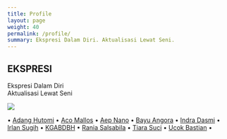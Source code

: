 ```yaml
---
title: Profile
layout: page
weight: 40
permalink: /profile/
summary: Ekspresi Dalam Diri. Aktualisasi Lewat Seni.
---
```


## EKSPRESI

Ekspresi Dalam Diri  
Aktualisasi Lewat Seni  

![](/event/creative-spirit_03.jpg)  

• [Adang Hutomi](/artist/adang-hutomi) • [Aco Mallos](/artist/aco-mallos/) • [Aep Nano](/artist/aep-nano) • [Bayu Angora](/artist/bayu-angora) • [Indra Dasmi](/artist/indra-dasmi/) • [Irlan Sugih](/artist/irlan-sugih) • [KGABDBH](/artist/kgabdbh) • [Rania Salsabila](/artist/rania-salsabila) • [Tiara Suci](/artist/tiara-suci) • [Ucok Bastian](/artist/ucok-bastian) •
